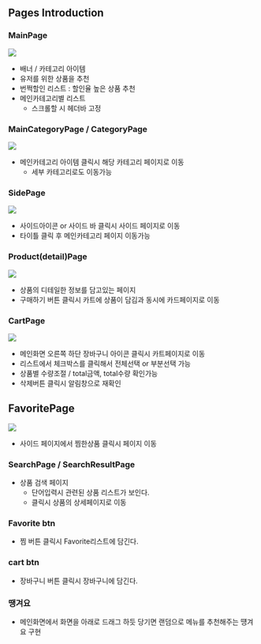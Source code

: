 

## Pages Introduction

### MainPage
![](https://github.com/Blair-0404/test/blob/master/src/main.gif)

- 배너 / 카테고리 아이템
- 유저를 위한 상품을 추천
- 번쩍할인 리스트 : 할인율 높은 상품 추천
- 메인카테고리별 리스트
  - 스크롤할 시 헤더바 고정

### MainCategoryPage / CategoryPage
![](https://github.com/Blair-0404/test/blob/master/src/categorypage.gif)
- 메인카테고리 아이템 클릭시 해당 카테고리 페이지로 이동
  - 세부 카테고리로도 이동가능

### SidePage
![](https://github.com/Blair-0404/test/blob/master/src/sidepage.gif)

- 사이드아이콘 or 사이드 바 클릭시 사이드 페이지로 이동
- 타이틀 클릭 후 메인카테고리 페이지 이동가능

### Product(detail)Page
![](https://github.com/Blair-0404/test/blob/master/src/product.gif)

- 상품의 디테일한 정보를 담고있는 페이지
- 구매하기 버튼 클릭시 카트에 상품이 담김과 동시에 카드페이지로 이동

### CartPage
![](https://github.com/Blair-0404/test/blob/master/src/cart.gif)
- 메인화면 오른쪽 하단 장바구니 아이콘 클릭시 카트페이지로 이동
- 리스트에서 체크박스를 클릭해서 전체선택 or 부분선택 가능
- 상품별 수량조절 / total금액, total수량 확인가능
- 삭제버튼 클릭시 알림창으로 재확인

## FavoritePage
![](https://github.com/Blair-0404/test/blob/master/src/favorite.gif)
- 사이드 페이지에서 찜한상품 클릭시 페이지 이동

### SearchPage / SearchResultPage

- 상품 검색 페이지
  - 단어입력시 관련된 상품 리스트가 보인다.
  - 클릭시 상품의 상세페이지로 이동

### Favorite btn

- 찜 버튼 클릭시 Favorite리스트에 담긴다.

### cart btn

- 장바구니 버튼 클릭시 장바구니에 담긴다.

### 땡겨요

- 메인화면에서 화면을 아래로 드래그 하듯 당기면 랜덤으로 메뉴를 추천해주는 떙겨요 구현

